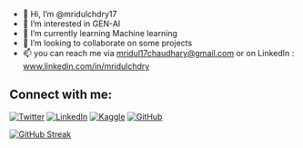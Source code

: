 - 👋 Hi, I’m @mridulchdry17
- 👀 I’m interested in GEN-AI
- 🌱 I’m currently learning Machine learning
- 💞️ I’m looking to collaborate on some projects
- 📫 you can reach me via mridul17chaudhary@gmail.com or on LinkedIn : www.linkedin.com/in/mridulchdry

## Connect with me:
[![Twitter](https://img.shields.io/badge/Twitter-1DA1F2?style=for-the-badge&logo=twitter&logoColor=white)](https://x.com/Mridulchdry)
[![LinkedIn](https://img.shields.io/badge/LinkedIn-0A66C2?style=for-the-badge&logo=linkedin&logoColor=white)](https://linkedin.com/in/mridulchdry)
[![Kaggle](https://img.shields.io/badge/Kaggle-20BEFF?style=for-the-badge&logo=kaggle&logoColor=white)](https://www.kaggle.com/mridulchdry17)
[![GitHub](https://img.shields.io/badge/GitHub-181717?style=for-the-badge&logo=github&logoColor=white)](https://github.com/mridulchdry17)


[![GitHub Streak](https://streak-stats.demolab.com?user=mridulchdry17&theme=tokyonight-duo&hide_border=true)](https://git.io/streak-stats)


